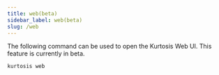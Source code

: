 ```yaml
---
title: web(beta)
sidebar_label: web(beta)
slug: /web
---
```


The following command can be used to open the Kurtosis Web UI. This feature is currently in beta.

```bash
kurtosis web
```

